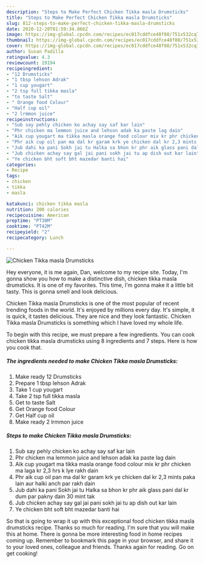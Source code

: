 ```yaml
---
description: "Steps to Make Perfect Chicken Tikka masla Drumsticks"
title: "Steps to Make Perfect Chicken Tikka masla Drumsticks"
slug: 812-steps-to-make-perfect-chicken-tikka-masla-drumsticks
date: 2020-12-20T01:59:34.866Z
image: https://img-global.cpcdn.com/recipes/ec017cddfce48f80/751x532cq70/chicken-tikka-masla-drumsticks-recipe-main-photo.jpg
thumbnail: https://img-global.cpcdn.com/recipes/ec017cddfce48f80/751x532cq70/chicken-tikka-masla-drumsticks-recipe-main-photo.jpg
cover: https://img-global.cpcdn.com/recipes/ec017cddfce48f80/751x532cq70/chicken-tikka-masla-drumsticks-recipe-main-photo.jpg
author: Susan Padilla
ratingvalue: 4.3
reviewcount: 19194
recipeingredient:
- "12 Drumsticks"
- "1 tbsp lehson Adrak"
- "1 cup yougart"
- "2 tsp full tikka masla"
- "to taste Salt"
- " Orange food Colour"
- "Half cup oil"
- "2 lrmmon juice"
recipeinstructions:
- "Sub say pehly chicken ko achay say saf kar lain"
- "Phr chicken ma lemmon juice and lehson adak ka paste lag dain"
- "Aik cup yougart ma tikka masla orange food colour mix kr phr chicken ma laga kr 2,3 hrs k lye rakh dain"
- "Phr aik cup oil pan ma dal kr garam krk ye chicken dal kr 2,3 mints paka lain aur halki anch par rakh dain"
- "Jub dahi ka pani Sokh jai tu Halka sa bhon kr phr aik glass pani dal kr dum par pakny dain 30 mint tak"
- "Jub chicken achay say gal jai pani sokh jai tu ap dish out kar lain"
- "Ye chicken bht soft bht mazedar banti hai"
categories:
- Recipe
tags:
- chicken
- tikka
- masla

katakunci: chicken tikka masla 
nutrition: 200 calories
recipecuisine: American
preptime: "PT30M"
cooktime: "PT42M"
recipeyield: "2"
recipecategory: Lunch

---
```



![Chicken Tikka masla Drumsticks](https://img-global.cpcdn.com/recipes/ec017cddfce48f80/751x532cq70/chicken-tikka-masla-drumsticks-recipe-main-photo.jpg)

Hey everyone, it is me again, Dan, welcome to my recipe site. Today, I'm gonna show you how to make a distinctive dish, chicken tikka masla drumsticks. It is one of my favorites. This time, I'm gonna make it a little bit tasty. This is gonna smell and look delicious.



Chicken Tikka masla Drumsticks is one of the most popular of recent trending foods in the world. It's enjoyed by millions every day. It's simple, it is quick, it tastes delicious. They are nice and they look fantastic. Chicken Tikka masla Drumsticks is something which I have loved my whole life.


To begin with this recipe, we must prepare a few ingredients. You can cook chicken tikka masla drumsticks using 8 ingredients and 7 steps. Here is how you cook that.

<!--inarticleads1-->

##### The ingredients needed to make Chicken Tikka masla Drumsticks:

1. Make ready 12 Drumsticks
1. Prepare 1 tbsp lehson Adrak
1. Take 1 cup yougart
1. Take 2 tsp full tikka masla
1. Get to taste Salt
1. Get  Orange food Colour
1. Get Half cup oil
1. Make ready 2 lrmmon juice




<!--inarticleads2-->

##### Steps to make Chicken Tikka masla Drumsticks:

1. Sub say pehly chicken ko achay say saf kar lain
1. Phr chicken ma lemmon juice and lehson adak ka paste lag dain
1. Aik cup yougart ma tikka masla orange food colour mix kr phr chicken ma laga kr 2,3 hrs k lye rakh dain
1. Phr aik cup oil pan ma dal kr garam krk ye chicken dal kr 2,3 mints paka lain aur halki anch par rakh dain
1. Jub dahi ka pani Sokh jai tu Halka sa bhon kr phr aik glass pani dal kr dum par pakny dain 30 mint tak
1. Jub chicken achay say gal jai pani sokh jai tu ap dish out kar lain
1. Ye chicken bht soft bht mazedar banti hai




So that is going to wrap it up with this exceptional food chicken tikka masla drumsticks recipe. Thanks so much for reading. I'm sure that you will make this at home. There is gonna be more interesting food in home recipes coming up. Remember to bookmark this page in your browser, and share it to your loved ones, colleague and friends. Thanks again for reading. Go on get cooking!
